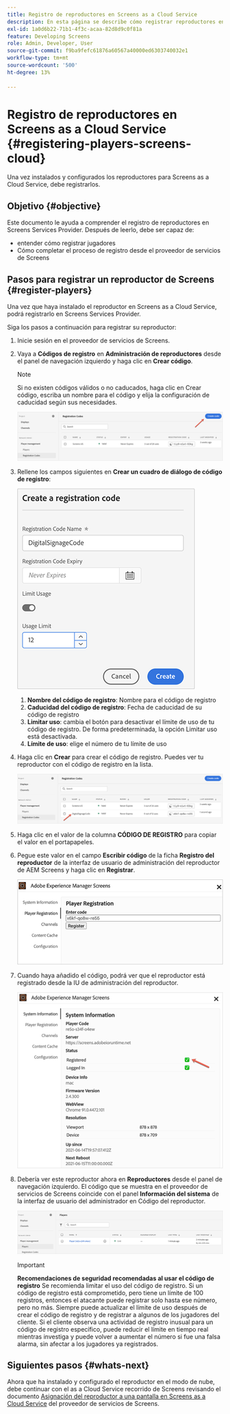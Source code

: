 ```yaml
---
title: Registro de reproductores en Screens as a Cloud Service
description: En esta página se describe cómo registrar reproductores en Screens as a Cloud Service.
exl-id: 1a0d6b22-71b1-4f3c-acaa-82d8d9c0f81a
feature: Developing Screens
role: Admin, Developer, User
source-git-commit: f9ba9fefc61876a60567a40000ed6303740032e1
workflow-type: tm+mt
source-wordcount: '500'
ht-degree: 13%

---
```


# Registro de reproductores en Screens as a Cloud Service {#registering-players-screens-cloud}

Una vez instalados y configurados los reproductores para Screens as a Cloud Service, debe registrarlos.

## Objetivo {#objective}

Este documento le ayuda a comprender el registro de reproductores en Screens Services Provider. Después de leerlo, debe ser capaz de:

* entender cómo registrar jugadores
* Cómo completar el proceso de registro desde el proveedor de servicios de Screens

## Pasos para registrar un reproductor de Screens {#register-players}

Una vez que haya instalado el reproductor en Screens as a Cloud Service, podrá registrarlo en Screens Services Provider.

Siga los pasos a continuación para registrar su reproductor:

1. Inicie sesión en el proveedor de servicios de Screens.

1. Vaya a **Códigos de registro** en **Administración de reproductores** desde el panel de navegación izquierdo y haga clic en **Crear código**.

   >[!NOTE]
   >Si no existen códigos válidos o no caducados, haga clic en Crear código, escriba un nombre para el código y elija la configuración de caducidad según sus necesidades.

   ![imagen](/help/screens-cloud/assets/player/register-player1.png)

1. Rellene los campos siguientes en **Crear un cuadro de diálogo de código de registro**:

   ![imagen](/help/screens-cloud/assets/player/register-player2.png)

   1. **Nombre del código de registro**: Nombre para el código de registro
   1. **Caducidad del código de registro**: Fecha de caducidad de su código de registro
   1. **Limitar uso**: cambia el botón para desactivar el límite de uso de tu código de registro. De forma predeterminada, la opción Limitar uso está desactivada.
   1. **Límite de uso**: elige el número de tu límite de uso

1. Haga clic en **Crear** para crear el código de registro. Puedes ver tu reproductor con el código de registro en la lista.

   ![imagen](/help/screens-cloud/assets/player/register-player3.png)

1. Haga clic en el valor de la columna **CÓDIGO DE REGISTRO** para copiar el valor en el portapapeles.

1. Pegue este valor en el campo **Escribir código** de la ficha **Registro del reproductor** de la interfaz de usuario de administración del reproductor de AEM Screens y haga clic en **Registrar**.

   ![imagen](/help/screens-cloud/assets/player/register-player4.png)


1. Cuando haya añadido el código, podrá ver que el reproductor está registrado desde la IU de administración del reproductor.

   ![imagen](/help/screens-cloud/assets/player/register-player5.png)

1. Debería ver este reproductor ahora en **Reproductores** desde el panel de navegación izquierdo. El código que se muestra en el proveedor de servicios de Screens coincide con el panel **Información del sistema** de la interfaz de usuario del administrador en Código del reproductor.

   ![imagen](/help/screens-cloud/assets/player/register-player6.png)

   >[!IMPORTANT]
   >**Recomendaciones de seguridad recomendadas al usar el código de registro**
   >Se recomienda limitar el uso del código de registro. Si un código de registro está comprometido, pero tiene un límite de 100 registros, entonces el atacante puede registrar solo hasta ese número, pero no más. Siempre puede actualizar el límite de uso después de crear el código de registro y de registrar a algunos de los jugadores del cliente. Si el cliente observa una actividad de registro inusual para un código de registro específico, puede reducir el límite en tiempo real mientras investiga y puede volver a aumentar el número si fue una falsa alarma, sin afectar a los jugadores ya registrados.


## Siguientes pasos {#whats-next}

Ahora que ha instalado y configurado el reproductor en el modo de nube, debe continuar con el as a Cloud Service recorrido de Screens revisando el documento [Asignación del reproductor a una pantalla en Screens as a Cloud Service](/help/screens-cloud/managing-players-registration/assigning-player-display.md) del proveedor de servicios de Screens.
